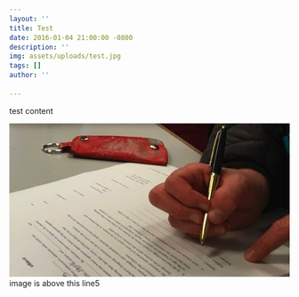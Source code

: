 ```yaml
---
layout: ''
title: Test
date: 2016-01-04 21:00:00 -0800
description: ''
img: assets/uploads/test.jpg
tags: []
author: ''

---
```

test content

![](assets/uploads/test.jpg)image is above this line5